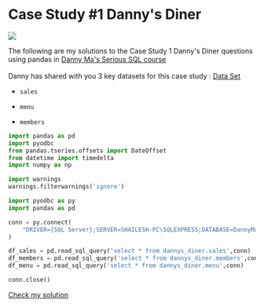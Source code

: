 # Case Study #1 Danny's Diner

<img src='https://img.shields.io/badge/Pandas-2C2D72?style=for-the-badge&logo=pandas&logoColor=white)'/>

The following are my solutions to the Case Study 1 Danny's Diner questions using pandas in
[Danny Ma's Serious SQL course](https://www.datawithdanny.com/ "Data With Danny")
<br/>
<br/>
Danny has shared with you 3 key datasets for this case study :
[Data Set](https://github.com/Shailesh-python/Case_Study_1_Dannys_Diner/blob/main/Data%20And%20Tables)
<br/>
- `sales`

- `menu`

- `members`


```python
import pandas as pd
import pyodbc
from pandas.tseries.offsets import DateOffset
from datetime import timedelta
import numpy as np

import warnings
warnings.filterwarnings('ignore')
```


```python
import pyodbc as py
import pandas as pd

conn = py.connect(
    "DRIVER={SQL Server};SERVER=SHAILESH-PC\SQLEXPRESS;DATABASE=DannyMa;"
)

df_sales = pd.read_sql_query('select * from dannys_diner.sales',conn)
df_members = pd.read_sql_query('select * from dannys_diner.members',conn)
df_menu = pd.read_sql_query('select * from dannys_diner.menu',conn)

conn.close()
```


[Check my solution](https://github.com/Shailesh-python/Case-Study-1-Pandas/blob/main/Case%20Study%201%20Solutions.ipynb)
